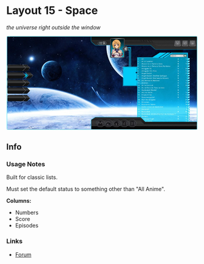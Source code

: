 # Layout 15 - Space

*the universe right outside the window*

![](gallery/demo.jpg)

## Info

### Usage Notes

Built for classic lists.

Must set the default status to something other than "All Anime".

**Columns:**

- Numbers
- Score
- Episodes

### Links

- [Forum](https://myanimelist.net/forum/?topicid=621875)